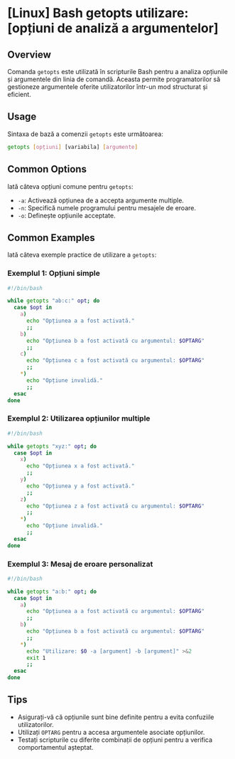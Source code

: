# [Linux] Bash getopts utilizare: [opțiuni de analiză a argumentelor]

## Overview
Comanda `getopts` este utilizată în scripturile Bash pentru a analiza opțiunile și argumentele din linia de comandă. Aceasta permite programatorilor să gestioneze argumentele oferite utilizatorilor într-un mod structurat și eficient.

## Usage
Sintaxa de bază a comenzii `getopts` este următoarea:

```bash
getopts [opțiuni] [variabila] [argumente]
```

## Common Options
Iată câteva opțiuni comune pentru `getopts`:

- `-a`: Activează opțiunea de a accepta argumente multiple.
- `-n`: Specifică numele programului pentru mesajele de eroare.
- `-o`: Definește opțiunile acceptate.

## Common Examples
Iată câteva exemple practice de utilizare a `getopts`:

### Exemplul 1: Opțiuni simple
```bash
#!/bin/bash

while getopts "ab:c:" opt; do
  case $opt in
    a)
      echo "Opțiunea a a fost activată."
      ;;
    b)
      echo "Opțiunea b a fost activată cu argumentul: $OPTARG"
      ;;
    c)
      echo "Opțiunea c a fost activată cu argumentul: $OPTARG"
      ;;
    *)
      echo "Opțiune invalidă."
      ;;
  esac
done
```

### Exemplul 2: Utilizarea opțiunilor multiple
```bash
#!/bin/bash

while getopts "xyz:" opt; do
  case $opt in
    x)
      echo "Opțiunea x a fost activată."
      ;;
    y)
      echo "Opțiunea y a fost activată."
      ;;
    z)
      echo "Opțiunea z a fost activată cu argumentul: $OPTARG"
      ;;
    *)
      echo "Opțiune invalidă."
      ;;
  esac
done
```

### Exemplul 3: Mesaj de eroare personalizat
```bash
#!/bin/bash

while getopts "a:b:" opt; do
  case $opt in
    a)
      echo "Opțiunea a a fost activată cu argumentul: $OPTARG"
      ;;
    b)
      echo "Opțiunea b a fost activată cu argumentul: $OPTARG"
      ;;
    *)
      echo "Utilizare: $0 -a [argument] -b [argument]" >&2
      exit 1
      ;;
  esac
done
```

## Tips
- Asigurați-vă că opțiunile sunt bine definite pentru a evita confuziile utilizatorilor.
- Utilizați `OPTARG` pentru a accesa argumentele asociate opțiunilor.
- Testați scripturile cu diferite combinații de opțiuni pentru a verifica comportamentul așteptat.